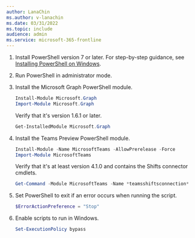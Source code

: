 ```yaml
---
author: LanaChin
ms.author: v-lanachin
ms.date: 03/31/2022 
ms.topic: include
audience: admin
ms.service: microsoft-365-frontline
---
```

1. Install PowerShell version 7 or later. For step-by-step guidance, see [Installing PowerShell on Windows](/powershell/scripting/install/installing-powershell-on-windows).

1. Run PowerShell in administrator mode.
1. Install the Microsoft Graph PowerShell module.

    ```powershell
    Install-Module Microsoft.Graph
    Import-Module Microsoft.Graph
    ```

    Verify that it's version 1.6.1 or later.

    ```powershell
    Get-InstalledModule Microsoft.Graph 
    ```

1. Install the Teams Preview PowerShell module.

    ```powershell
    Install-Module -Name MicrosoftTeams -AllowPrerelease -Force
    Import-Module MicrosoftTeams 
    ```

    Verify that it's at least version 4.1.0 and contains the Shifts connector cmdlets.

    ```powershell
    Get-Command -Module MicrosoftTeams -Name *teamsshiftsconnection* 
    ```

1. Set PowerShell to exit if an error occurs when running the script.

    ```powershell
    $ErrorActionPreference = "Stop" 
    ```

1. Enable scripts to run in Windows.

    ```powershell
    Set-ExecutionPolicy bypass 
    ```